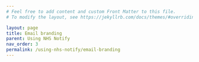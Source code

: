 ```yaml
---
# Feel free to add content and custom Front Matter to this file.
# To modify the layout, see https://jekyllrb.com/docs/themes/#overriding-theme-defaults

layout: page
title: Email branding
parent: Using NHS Notify
nav_order: 3
permalink: /using-nhs-notify/email-branding
---
```


